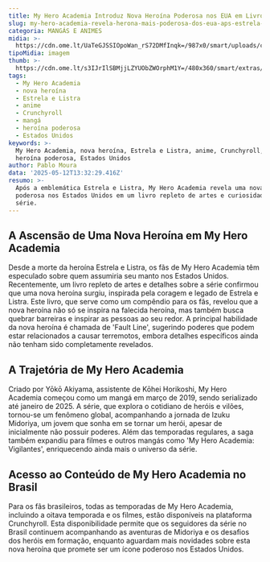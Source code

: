 ```yaml
---
title: My Hero Academia Introduz Nova Heroína Poderosa nos EUA em Livro Exclusivo
slug: my-hero-academia-revela-herona-mais-poderosa-dos-eua-aps-estrela-e-listra
categoria: MANGÁS E ANIMES
midia: >-
  https://cdn.ome.lt/UaTeGJSSIOpoWan_rS72DMfInqk=/987x0/smart/uploads/conteudo/fotos/OMELETE_CAPA_-_2025-05-12T102704.136.png
tipoMidia: imagem
thumb: >-
  https://cdn.ome.lt/s3IJrIlSBMjjLZYUObZWOrphM1Y=/480x360/smart/extras/conteudos/omelete_THUMB_-_2025-05-12T102651.560.png
tags:
  - My Hero Academia
  - nova heroína
  - Estrela e Listra
  - anime
  - Crunchyroll
  - mangá
  - heroína poderosa
  - Estados Unidos
keywords: >-
  My Hero Academia, nova heroína, Estrela e Listra, anime, Crunchyroll, mangá,
  heroína poderosa, Estados Unidos
author: Pablo Moura
data: '2025-05-12T13:32:29.416Z'
resumo: >-
  Após a emblemática Estrela e Listra, My Hero Academia revela uma nova heroína
  poderosa nos Estados Unidos em um livro repleto de artes e curiosidades da
  série.
---
```


## A Ascensão de Uma Nova Heroína em My Hero Academia

Desde a morte da heroína Estrela e Listra, os fãs de My Hero Academia têm especulado sobre quem assumiria seu manto nos Estados Unidos. Recentemente, um livro repleto de artes e detalhes sobre a série confirmou que uma nova heroína surgiu, inspirada pela coragem e legado de Estrela e Listra. Este livro, que serve como um compêndio para os fãs, revelou que a nova heroína não só se inspira na falecida heroína, mas também busca quebrar barreiras e inspirar as pessoas ao seu redor. A principal habilidade da nova heroína é chamada de 'Fault Line', sugerindo poderes que podem estar relacionados a causar terremotos, embora detalhes específicos ainda não tenham sido completamente revelados.

## A Trajetória de My Hero Academia

Criado por Yōkō Akiyama, assistente de Kōhei Horikoshi, My Hero Academia começou como um mangá em março de 2019, sendo serializado até janeiro de 2025. A série, que explora o cotidiano de heróis e vilões, tornou-se um fenômeno global, acompanhando a jornada de Izuku Midoriya, um jovem que sonha em se tornar um herói, apesar de inicialmente não possuir poderes. Além das temporadas regulares, a saga também expandiu para filmes e outros mangás como 'My Hero Academia: Vigilantes', enriquecendo ainda mais o universo da série.

## Acesso ao Conteúdo de My Hero Academia no Brasil

Para os fãs brasileiros, todas as temporadas de My Hero Academia, incluindo a oitava temporada e os filmes, estão disponíveis na plataforma Crunchyroll. Esta disponibilidade permite que os seguidores da série no Brasil continuem acompanhando as aventuras de Midoriya e os desafios dos heróis em formação, enquanto aguardam mais novidades sobre esta nova heroína que promete ser um ícone poderoso nos Estados Unidos.
